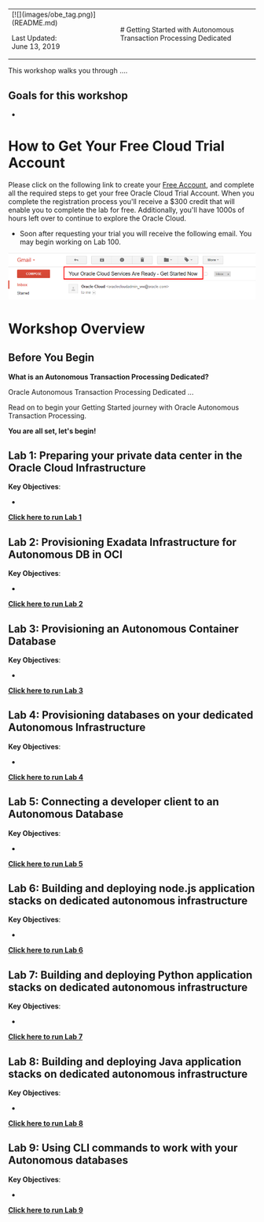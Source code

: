 <table class="tbl-heading"><tr><td class="td-logo">[![](images/obe_tag.png)](README.md)

Last Updated:<br>June 13, 2019
</td>
<td class="td-banner">
# Getting Started with Autonomous Transaction Processing Dedicated
</td></tr><table>


This workshop walks you through ....

## Goals for this workshop

- 

# How to Get Your Free Cloud Trial Account
Please click on the following link to create your <a class=“trial-link” href="https://myservices.us.oraclecloud.com/mycloud/signup?language=en&sourceType=:ex:tb:::RC_NAMK181011P00041:ATPHOL&SC=:ex:tb:::RC_NAMK181011P00041:ATPHOL&pcode=NAMK181011P00041" target="_trial">Free Account</a>, and complete all the required steps to get your free Oracle Cloud Trial Account. When you complete the registration process you'll receive a $300 credit that will enable you to complete the lab for free.  Additionally, you'll have 1000s of hours left over to continue to explore the Oracle Cloud.

  - Soon after requesting your trial you will receive the following email. You may begin working on Lab 100.

  ![](images/readme/code_9.png)



# Workshop Overview

## Before You Begin
**What is an Autonomous Transaction Processing Dedicated?**

Oracle Autonomous Transaction Processing Dedicated ...  

Read on to begin your Getting Started journey with Oracle Autonomous Transaction Processing.

**You are all set, let's begin!**


## Lab 1: Preparing your private data center in the Oracle Cloud Infrastructure

**Key Objectives**:

- 

**[Click here to run Lab 1](LabGuide100PreparingyourprivatedatacenterintheOracleCloudInfrastructure.md)**


## Lab 2: Provisioning Exadata Infrastructure for Autonomous DB in OCI

**Key Objectives**:

- 

**[Click here to run Lab 2](LabGuide200ProvisioningExadataInfrastructureforAutonomousDBinOCI.md)**


## Lab 3: Provisioning an Autonomous Container Database

**Key Objectives**:

- 

**[Click here to run Lab 3](LabGuide300ProvisioninganAutonomousContainerDatabase.md)**


## Lab 4: Provisioning databases on your dedicated Autonomous Infrastructure

**Key Objectives**:

- 

**[Click here to run Lab 4](LabGuide400ProvisioningdatabasesonyourdedicatedAutonomousInfrastructure.md)**

## Lab 5: Connecting a developer client to an Autonomous Database

**Key Objectives**:

- 

**[Click here to run Lab 5](LabGuide500ConnectingadeveloperclienttoanAutonomousDatabase.md)**

## Lab 6: Building and deploying node.js application stacks on dedicated autonomous infrastructure

**Key Objectives**:

- 

**[Click here to run Lab 6](LabGuide600Buildinganddeployingnode.jsapplicationstacksondedicatedautonomousinfrastructure.md)**

## Lab 7: Building and deploying Python application stacks on dedicated autonomous infrastructure

**Key Objectives**:

- 

**[Click here to run Lab 7](LabGuide700BuildinganddeployingPythonapplicationstacksondedicatedautonomousinfrastructure.md)**

## Lab 8: Building and deploying Java application stacks on dedicated autonomous infrastructure

**Key Objectives**:

- 

**[Click here to run Lab 8](LabGuide800BuildinganddeployingJavaapplicationstacksondedicatedautonomousinfrastructure.md)**

## Lab 9: Using CLI commands to work with your Autonomous databases

**Key Objectives**:

- 

**[Click here to run Lab 9](LabGuide900UsingCLIcommandstoworkwithyourAutonomousdatabases.md)**